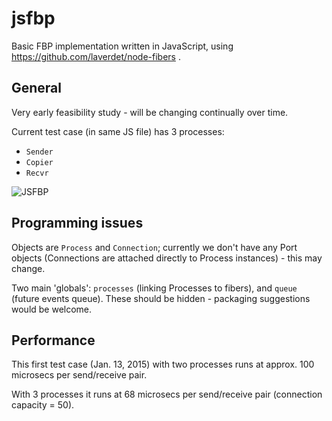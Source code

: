 jsfbp
=====

Basic FBP implementation written in JavaScript, using https://github.com/laverdet/node-fibers .

General
---

Very early feasibility study - will be changing continually over time.

Current test case (in same JS file) has 3 processes:
 - `Sender`
 - `Copier`
 - `Recvr`

![JSFBP](https://github.com/jpaulm/jsfbp/blob/master/docs/JSFBP.png "Simple Test Network")


Programming issues
---
Objects are `Process` and `Connection`; currently we don't have any Port objects (Connections are attached directly to Process instances) - this may change.

Two main 'globals': `processes` (linking Processes to fibers), and `queue` (future events queue).  These should be hidden - packaging suggestions would be welcome.

Performance
---

This first test case (Jan. 13, 2015) with two processes runs at approx. 100 microsecs per send/receive pair.  

With 3 processes it runs at 68 microsecs per send/receive pair (connection capacity = 50).
